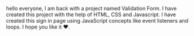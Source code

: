 hello everyone, I am back with a project named Validation Form. I have created this project with the help of HTML, CSS and Javascript. I have created this sign in page using JavaScript concepts like event listeners and loops. I hope you like it ❤️.
